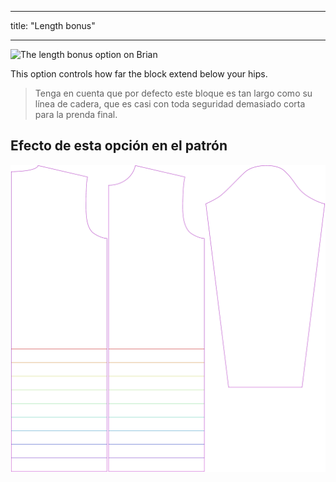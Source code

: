 - - -
title: "Length bonus"
- - -

![The length bonus option on Brian](./lengthbonus.svg)

This option controls how far the block extend below your hips.

> Tenga en cuenta que por defecto este bloque es tan largo como su línea de cadera, que es casi con toda seguridad demasiado corta para la prenda final.

## Efecto de esta opción en el patrón

![This image shows the effect of this option by superimposing several variants that have a different value for this option](brian_lengthbonus_sample.svg "Effect of this option on the pattern")

